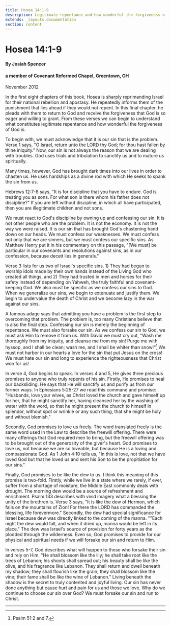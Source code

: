 ```yaml
---
title: Hosea 14:1-9
description: Legitimate repentance and how wonderful the forgiveness of God is
extends: _layouts.documentation
section: content
---
```

# Hosea 14:1-9

#### By Josiah Spencer
#### a member of Covenant Reformed Chapel, Greentown, OH
November 2012

In the first eight chapters of this book, Hosea is sharply reprimanding Israel for their national rebellion and apostasy. He repeatedly informs them of the punishment that lies ahead if they would not repent. In this final chapter, he pleads with them to return to God and receive the forgiveness that God is so eager and willing to grant.  From these verses we can begin to understand what constitutes legitimate repentance and how wonderful the forgiveness of God is.

To begin with, we must acknowledge that it is our sin that is the problem.  Verse 1 says, "O Israel, return unto the LORD thy God; for thou hast fallen by thine iniquity." Now, our sin is not always the reason that we are dealing with troubles. God uses trials and tribulation to sanctify us and to mature us spiritually.

Many times, however, God has brought dark times into our lives in order to chasten us. He uses hardships as a divine rod with which He seeks to spank the sin from us.

Hebrews 12:7-8 says, "It is for discipline that you have to endure. God is treating you as sons. For what son is there whom his father does not discipline?" If you are left without discipline, in which all have participated, then you are illegitimate children and not sons.

We must react to God's discipline by owning up and confessing our sin. It is not other people who are the problem. It is not the economy. It is not the way we were raised. It is our sin that has brought God's chastening hand down on our heads. We must confess our weaknesses. We must confess not only that we are sinners, but we must confess our specific sins. As Matthew Henry put it in his commentary on this passage, 
"[We must] be particular in our covenants and resolutions against sins, as in our confession, because deceit lies in generals."

Verse 3 lists for us two of Israel's specific sins. 1) They had begun to worship idols made by their own hands instead of the Living God who created all things, and 2) They had trusted in men and horses for their safety instead of depending on Yahweh, the truly faithful and covenant-keeping God. We also must be specific as we confess our sins to God. When we generalize our sins, we begin to extenuate and justify them. We begin to undervalue the death of Christ and we become lazy in the war against our sins.

A famous adage says that admitting you have a problem is the first step to overcoming that problem. The problem is, too many Christians believe that is also the final step. Confessing our sin is merely the beginning of repentance. We must also forsake our sin. As we confess our sin to God, we must ask Him to remove it from us. With David we must cry out, "Wash me thoroughly from my iniquity, and cleanse me from my sin! Purge me with hyssop, and I shall be clean;
wash me, and I shall be whiter than snow!"[^1] We must not harbor in our hearts a love for the sin that put Jesus on the cross! We must hate our sin and long to experience the righteousness that Christ won for us!

In verse 4, God begins to speak. In verses 4 and 5, He gives three precious promises to anyone who truly repents of his sin. Firstly, He promises to heal our backsliding. He says that He will sanctify us and purify us from our former ways. In Ephesians 5:25-27 we read this command and promise: "Husbands, love your wives, as Christ loved the church and gave himself up for her, that he might sanctify her, having cleansed her by the washing of water with the word, so that he might present the church to himself in splendor, without spot or wrinkle or any such thing, that she might be holy and without blemish."

Secondly, God promises to love us freely. The word translated freely is the same word used in the Law to describe the freewill offering. There were many offerings that God required men to bring, but the freewill offering was to be brought out of the generosity of the giver's heart. God promises to love us, not because we are so loveable, but because He is a loving and compassionate God. As 1 John 4:10 tells us, "In this is love, not that we have loved God but that he loved us and sent his Son to be the propitiation for our sins."

Finally, God promises to be like the dew to us. I think this meaning of this promise is two-fold. Firstly, while we live in a state where we rarely, if ever, suffer from a shortage of moisture, the Middle East commonly deals with drought. The morning dew would be a source of refreshment and enrichment. Psalm 133 describes with vivid imagery what a blessing the unity of the brethren is. Verse 3 says, "It is like the dew of Hermon, which falls on the mountains of Zion!
For there the LORD has commanded the blessing, life forevermore." Secondly, the dew had special significance for Israel because dew was directly linked to the coming of the manna. ""Each night the dew would fall, and when it dried up, manna would be left in its place." The dew was Israel's source of provision for forty years as the plodded through the wilderness. Even so, God promises to provide for our physical and spiritual needs if we will forsake our sin and return to Him.

In verses 5-7, God describes what will happen to those who forsake their sin and rely on Him. "He shall blossom like the lily; he shall take root like the trees of Lebanon; his shoots shall spread out; his beauty shall be like the olive,
and his fragrance like Lebanon. They shall return and dwell beneath my shadow;
they shall flourish like the grain; they shall blossom like the vine; their fame shall be like the wine of Lebanon." Living beneath the shadow is the secret to truly contented and joyful living. Our sin has never done anything but cause hurt and pain for us and those we love. Why do we continue to choose our sin over God? We must forsake our sin and run to Christ.

---

[^1]: Psalm 51:2 and 7.
